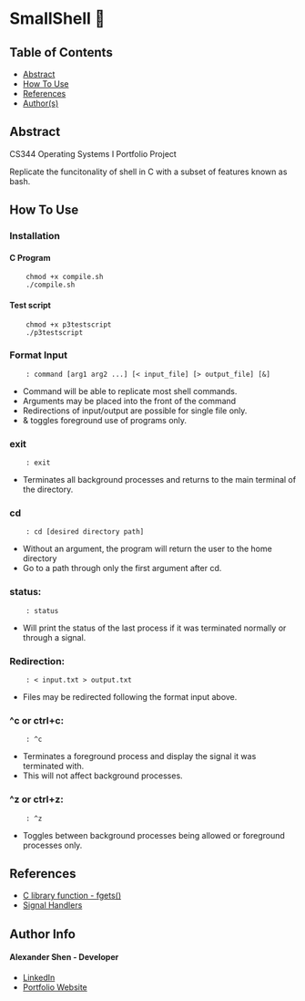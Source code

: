 # SmallShell 💾 

## Table of Contents
- [Abstract](#Abstract)
- [How To Use](#how-to-use)
- [References](#references)
- [Author(s)](#author-info)


## Abstract
CS344 Operating Systems I Portfolio Project

Replicate the funcitonality of shell in C with a subset of features known as bash.

## How To Use

### Installation
#### C Program
```
	chmod +x compile.sh
	./compile.sh
```
#### Test script
```
	chmod +x p3testscript
	./p3testscript
```
### Format Input
```
    : command [arg1 arg2 ...] [< input_file] [> output_file] [&]
```
- Command will be able to replicate most shell commands.
- Arguments may be placed into the front of the command
- Redirections of input/output are possible for single file only.
- & toggles foreground use of programs only.
    
### exit
```
    : exit
```
- Terminates all background processes and returns to the main terminal of the directory.

### cd
```
    : cd [desired directory path]
```
- Without an argument, the program will return the user to the home directory
- Go to a path through only the first argument after cd.

### status:
```
    : status
```
- Will print the status of the last process if it was terminated normally or through a signal.

### Redirection:
```
	: < input.txt > output.txt
```
- Files may be redirected following the format input above.

### ^c or ctrl+c:
```
	: ^c
```
- Terminates a foreground process and display the signal it was terminated with.
- This will not affect background processes.

### ^z or ctrl+z:
```
	: ^z
```
- Toggles between background processes being allowed or foreground processes only.

## References

- [C library function - fgets()](https://www.tutorialspoint.com/c_standard_library/c_function_fgets.htm)
- [Signal Handlers](https://linuxhint.com/signal_handlers_c_programming_language/)

## Author Info
#### Alexander Shen - Developer
- [LinkedIn](https://www.linkedin.com/in/shenalexw/)
- [Portfolio Website](https://shenalexw.github.io/)
